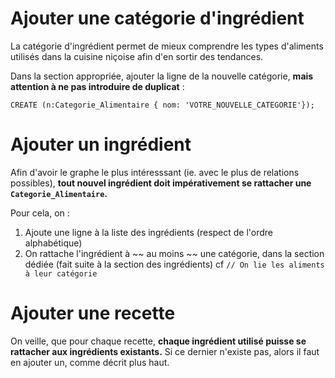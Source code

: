 # Ajouter une catégorie d'ingrédient

La catégorie d'ingrédient permet de mieux comprendre les types d'aliments utilisés dans la cuisine niçoise
afin d'en sortir des tendances.

Dans la section appropriée, ajouter la ligne de la nouvelle catégorie, **mais attention à ne pas
introduire de duplicat** :

```
CREATE (n:Categorie_Alimentaire { nom: 'VOTRE_NOUVELLE_CATEGORIE'});
```

# Ajouter un ingrédient

Afin d'avoir le graphe le plus intéresssant (ie. avec le plus de relations possibles), **tout
nouvel ingrédient doit impérativement se rattacher une ```Categorie_Alimentaire```.**

Pour cela, on :

1. Ajoute une ligne à la liste des ingrédients (respect de l'ordre alphabétique)
2. On rattache l'ingrédient à ~~ au moins ~~ une catégorie, dans la section dédiée (fait suite à la section des ingrédients) cf ```// On lie les aliments à leur catégorie```

# Ajouter une recette

On veille, que pour chaque recette, **chaque ingrédient utilisé puisse se rattacher aux ingrédients existants.** Si ce dernier n'existe pas,
alors il faut en ajouter un, comme décrit plus haut.